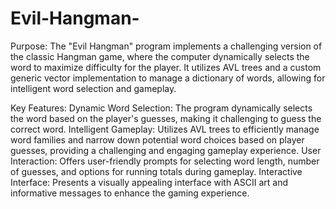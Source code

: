 # Evil-Hangman-

Purpose:
The "Evil Hangman" program implements a challenging version of the classic Hangman game, where the computer dynamically selects the word to maximize difficulty for the player. It utilizes AVL trees and a custom generic vector implementation to manage a dictionary of words, allowing for intelligent word selection and gameplay.

Key Features:
Dynamic Word Selection: The program dynamically selects the word based on the player's guesses, making it challenging to guess the correct word.
Intelligent Gameplay: Utilizes AVL trees to efficiently manage word families and narrow down potential word choices based on player guesses, providing a challenging and engaging gameplay experience.
User Interaction: Offers user-friendly prompts for selecting word length, number of guesses, and options for running totals during gameplay.
Interactive Interface: Presents a visually appealing interface with ASCII art and informative messages to enhance the gaming experience.
